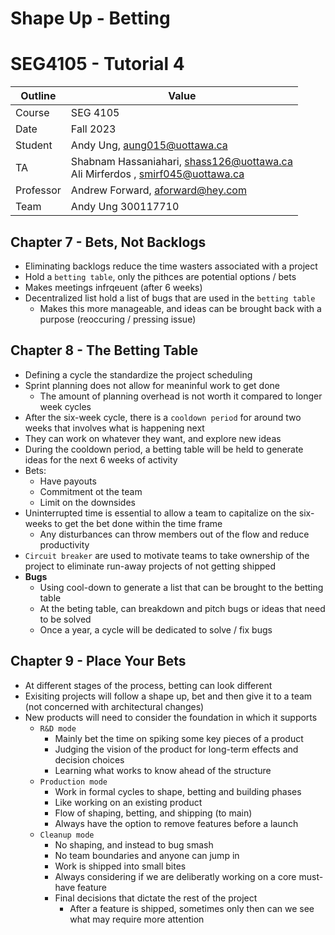 # Shape Up - Betting

# SEG4105 - Tutorial 4

| Outline | Value |
| --- | --- |
| Course | SEG 4105 |
| Date | Fall 2023 |
| Student | Andy Ung, aung015@uottawa.ca |
| TA | Shabnam Hassaniahari, shass126@uottawa.ca <br> Ali Mirferdos , smirf045@uottawa.ca| 
| Professor | Andrew Forward, aforward@hey.com |  
| Team | Andy Ung 300117710 <br>|

## Chapter 7 - Bets, Not Backlogs
- Eliminating backlogs reduce the time wasters associated with a project
- Hold a `betting table`, only the pithces are potential options / bets
- Makes meetings infrqeuent (after 6 weeks)
- Decentralized list hold a list of bugs that are used in the `betting table`
    - Makes this more manageable, and ideas can be brought back with a purpose (reoccuring / pressing issue) 

## Chapter 8 - The Betting Table
- Defining a cycle the standardize the project scheduling
- Sprint planning does not allow for meaninful work to get done
    - The amount of planning overhead is not worth it compared to longer week cycles
- After the six-week cycle, there is a `cooldown period` for around two weeks that involves what is happening next
- They can work on whatever they want, and explore new ideas
- During the cooldown period, a betting table will be held to generate ideas for the next 6 weeks of activity
- Bets:
    - Have payouts
    - Commitment ot the team
    - Limit on the downsides
- Uninterrupted  time is essential to allow a team to capitalize on the six-weeks to get the bet done within the time frame
    - Any disturbances can throw members out of the flow and reduce productivity
- `Circuit breaker` are used to motivate teams to take ownership of the project to eliminate run-away projects of not getting shipped
- <strong> Bugs </strong> 
    - Using cool-down to generate a list that can be brought to the betting table
    - At the beting table, can breakdown and pitch bugs or ideas that need to be solved
    - Once a year, a cycle will be dedicated to solve / fix bugs 

## Chapter 9 - Place Your Bets
- At different stages of the process, betting can look different
- Exisiting projects will follow a shape up, bet and then give it to a team (not concerned with architectural changes)
- New products will need to consider the foundation in which it supports
    - `R&D mode`
        - Mainly bet the time on spiking some key pieces of a product
        - Judging the vision of the product for long-term effects and decision choices
        - Learning what works to know ahead of the structure 
    - `Production mode`
        - Work in formal cycles to shape, betting and building phases
        - Like working on an existing product
        - Flow of shaping, betting, and shipping (to main)
        - Always have the option to remove features before a launch
    - `Cleanup mode`
        - No shaping, and instead to bug smash
        - No team boundaries and anyone can jump in 
        - Work is shipped into small bites
        - Always considering if we are deliberatly working on a core must-have feature
        - Final decisions that dictate the rest of the project
            - After a feature is shipped, sometimes only then can we see what may require more attention 

